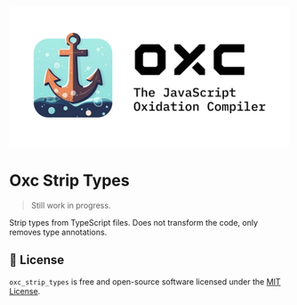 <p align="center">
  <picture>
    <source media="(prefers-color-scheme: dark)" srcset="https://raw.githubusercontent.com/Boshen/oxc-assets/main/preview-dark-transparent.png" width="600">
    <img alt="OXC Logo" src="https://raw.githubusercontent.com/Boshen/oxc-assets/main/preview-white.png" width="600">
  </picture>
</p>


# Oxc Strip Types

> Still work in progress.

Strip types from TypeScript files. Does not transform the code, only removes type annotations.

## 📖 License

`oxc_strip_types` is free and open-source software licensed under the [MIT License](./LICENSE).
